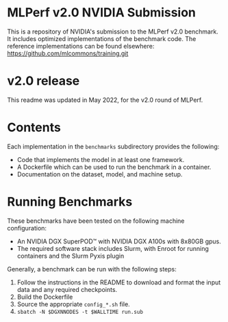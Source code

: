# MLPerf v2.0 NVIDIA Submission

This is a repository of NVIDIA's submission to the MLPerf v2.0 benchmark.  It
includes optimized implementations of the benchmark code.  The reference
implementations can be found elsewhere:
https://github.com/mlcommons/training.git

# v2.0 release

This readme was updated in May 2022, for the v2.0 round of MLPerf.

# Contents

Each implementation in the `benchmarks` subdirectory provides the following:
 
* Code that implements the model in at least one framework.
* A Dockerfile which can be used to run the benchmark in a container.
* Documentation on the dataset, model, and machine setup.

# Running Benchmarks

These benchmarks have been tested on the following machine configuration:

* An NVIDIA DGX SuperPOD&trade; with NVIDIA DGX A100s with 8x80GB gpus.
* The required software stack includes Slurm, with Enroot for running
  containers and the Slurm Pyxis plugin

Generally, a benchmark can be run with the following steps:

1. Follow the instructions in the README to download and format the input data and any required checkpoints.
2. Build the Dockerfile
3. Source the appropriate `config_*.sh` file.
4. `sbatch -N $DGXNNODES -t $WALLTIME run.sub`
